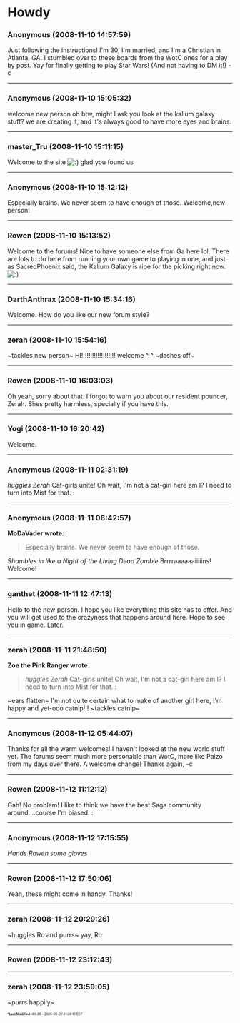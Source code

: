 # Howdy

### **Anonymous** (2008-11-10 14:57:59)

Just following the instructions!
I'm 30, I'm married, and I'm a Christian in Atlanta, GA.
I stumbled over to these boards from the WotC ones for a play by post.
Yay for finally getting to play Star Wars! (And not having to DM it!)
-c

---

### **Anonymous** (2008-11-10 15:05:32)

welcome new person
oh btw, might I ask you look at the kalium galaxy stuff? we are creating it, and it's always good to have more eyes and brains.

---

### **master_Tru** (2008-11-10 15:11:15)

Welcome to the site <!-- s:) -->![:)](https://i.ibb.co/8LPNcWCM/icon-e-smile.gif)<!-- s:) --> glad you found us

---

### **Anonymous** (2008-11-10 15:12:12)

Especially brains. We never seem to have enough of those.
Welcome,new person!

---

### **Rowen** (2008-11-10 15:13:52)

Welcome to the forums! Nice to have someone else from Ga here lol. There are lots to do here from running your own game to playing in one, and just as SacredPhoenix said, the Kalium Galaxy is ripe for the picking right now. <!-- s:) -->![:)](https://i.ibb.co/8LPNcWCM/icon-e-smile.gif)<!-- s:) -->

---

### **DarthAnthrax** (2008-11-10 15:34:16)

Welcome. How do you like our new forum style?

---

### **zerah** (2008-11-10 15:54:16)

~tackles new person~ HI!!!!!!!!!!!!!!!!!!! welcome ^_^ ~dashes off~

---

### **Rowen** (2008-11-10 16:03:03)

Oh yeah, sorry about that. I forgot to warn you about our resident pouncer, Zerah. Shes pretty harmless, specially if you have this.

---

### **Yogi** (2008-11-10 16:20:42)

Welcome.

---

### **Anonymous** (2008-11-11 02:31:19)

*huggles Zerah*
Cat-girls unite!
Oh wait, I'm not a cat-girl here am I? I need to turn into Mist for that. :

---

### **Anonymous** (2008-11-11 06:42:57)

**MoDaVader wrote:**
> Especially brains. We never seem to have enough of those.

*Shambles in like a Night of the Living Dead Zombie* Brrrraaaaaaiiiiins!
Welcome!

---

### **ganthet** (2008-11-11 12:47:13)

Hello to the new person. I hope you like everything this site has to offer. And you will get used to the crazyness that happens around here. Hope to see you in game. Later.

---

### **zerah** (2008-11-11 21:48:50)

**Zoe the Pink Ranger wrote:**
> *huggles Zerah*
> Cat-girls unite!
> Oh wait, I&#39;m not a cat-girl here am I? I need to turn into Mist for that. :

~ears flatten~ I'm not quite certain what to make of another girl here, I'm happy and yet-ooo catnip!!! ~tackles catnip~

---

### **Anonymous** (2008-11-12 05:44:07)

Thanks for all the warm welcomes!
I haven't looked at the new world stuff yet.
The forums seem much more personable than WotC, more like Paizo from my days over there. A welcome change!
Thanks again,
-c

---

### **Rowen** (2008-11-12 11:12:12)

Gah!
No problem! I like to think we have the best Saga community around....course I'm biased. :

---

### **Anonymous** (2008-11-12 17:15:55)

*Hands Rowen some gloves*

---

### **Rowen** (2008-11-12 17:50:06)

Yeah, these might come in handy. Thanks!

---

### **zerah** (2008-11-12 20:29:26)

~huggles Ro and purrs~ yay, Ro

---

### **Rowen** (2008-11-12 23:12:43)



---

### **zerah** (2008-11-12 23:59:05)

~purrs happily~



<span style="font-size: 0.5em;">***Last Modified**: 4.0.28 - *2025-06-02 21:38:16 EDT*</span>